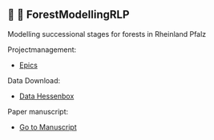 ## :evergreen_tree: :deciduous_tree:	 ForestModellingRLP

Modelling successional stages for forests in Rheinland Pfalz

Projectmanagement:
* [Epics](https://github.com/envima/ForestModellingRLP/blob/master/Epics.md)

Data Download:

* [Data Hessenbox](https://hessenbox.uni-marburg.de/public?folderID=Mkx6Ukh1NjdvZFVRS2RyNmJXWmt2)

Paper manuscript:

* [Go to Manuscript](https://hessenbox.uni-marburg.de/open/MlVIRlNXVWNtRjl2eUVRbjE1V0xH/Waldmodellierung/Paper_Draft.docx)
